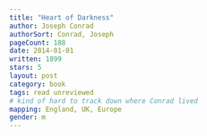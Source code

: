 ```yaml
---
title: "Heart of Darkness"
author: Joseph Conrad
authorSort: Conrad, Joseph
pageCount: 188
date: 2014-01-01
written: 1899
stars: 5
layout: post
category: book
tags: read unreviewed
# kind of hard to track down where Conrad lived
mapping: England, UK, Europe
gender: m
---
```

